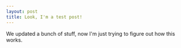 ```yaml
---
layout: post
title: Look, I'm a test post!
---
```


We updated a bunch of stuff, now I'm just trying to figure out how this works.

